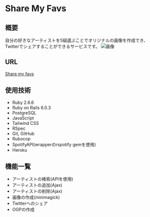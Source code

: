 # Share My Favs
## 概要
自分の好きなアーティストを5組選ぶことでオリジナルの画像を作成でき、Twitterでシェアすることができるサービスです。
![画像](https://user-images.githubusercontent.com/38002468/125733417-72ed0cab-0fd1-41e5-b23b-6f9988302126.png)
## URL
[Share my favs](https://share-my-favs.herokuapp.com/)
## 使用技術
- Ruby 2.6.6
- Ruby on Rails 6.0.3
- PostgreSQL
- JavaScript
- Tailwind CSS
- RSpec
- Git, GitHub
- Rubocop
- SpotifyAPI(wrapperのrspotify gemを使用)
- Heroku

## 機能一覧
- アーティストの検索(APIを使用)
- アーティストの追加(Ajax)
- アーティストの削除(Ajax)
- 画像の作成(minimagick)
- Twitterへのシェア
- OGPの作成
